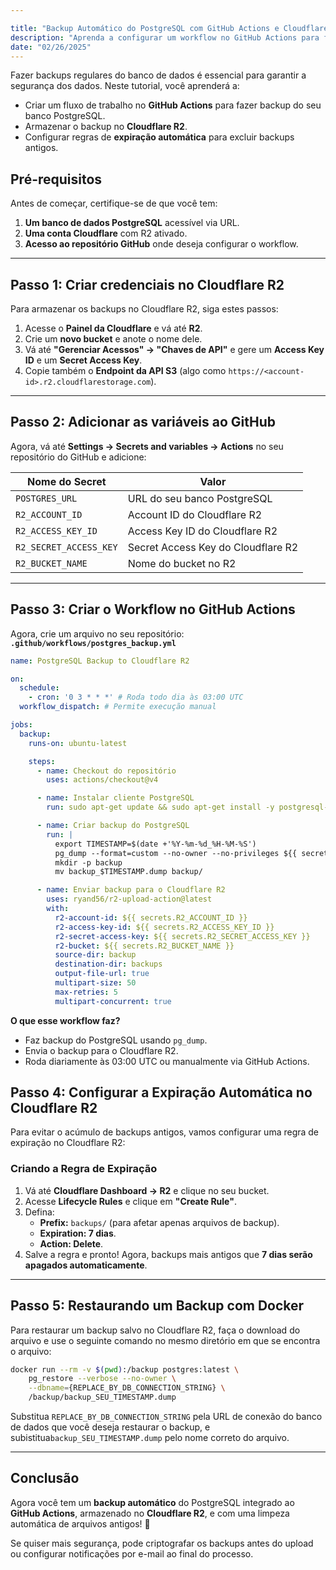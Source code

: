 ```yaml
---

title: "Backup Automático do PostgreSQL com GitHub Actions e Cloudflare R2"
description: "Aprenda a configurar um workflow no GitHub Actions para fazer backup do seu banco de dados PostgreSQL e armazená-lo no Cloudflare R2"
date: "02/26/2025"
---
```


Fazer backups regulares do banco de dados é essencial para garantir a segurança dos dados. Neste tutorial, você aprenderá a:

- Criar um fluxo de trabalho no **GitHub Actions** para fazer backup do seu banco PostgreSQL.
- Armazenar o backup no **Cloudflare R2**.
- Configurar regras de **expiração automática** para excluir backups antigos.

## Pré-requisitos

Antes de começar, certifique-se de que você tem:

1. **Um banco de dados PostgreSQL** acessível via URL.
2. **Uma conta Cloudflare** com R2 ativado.
3. **Acesso ao repositório GitHub** onde deseja configurar o workflow.

---

## Passo 1: Criar credenciais no Cloudflare R2

Para armazenar os backups no Cloudflare R2, siga estes passos:

1. Acesse o **Painel da Cloudflare** e vá até **R2**.
2. Crie um **novo bucket** e anote o nome dele.
3. Vá até **"Gerenciar Acessos" → "Chaves de API"** e gere um **Access Key ID** e um **Secret Access Key**.
4. Copie também o **Endpoint da API S3** (algo como `https://<account-id>.r2.cloudflarestorage.com`).

---

## Passo 2: Adicionar as variáveis ao GitHub

Agora, vá até **Settings → Secrets and variables → Actions** no seu repositório do GitHub e adicione:

| Nome do Secret         | Valor                              |
| ---------------------- | ---------------------------------- |
| `POSTGRES_URL`         | URL do seu banco PostgreSQL        |
| `R2_ACCOUNT_ID`        | Account ID do Cloudflare R2        |
| `R2_ACCESS_KEY_ID`     | Access Key ID do Cloudflare R2     |
| `R2_SECRET_ACCESS_KEY` | Secret Access Key do Cloudflare R2 |
| `R2_BUCKET_NAME`       | Nome do bucket no R2               |

---

## Passo 3: Criar o Workflow no GitHub Actions

Agora, crie um arquivo no seu repositório:\
**`.github/workflows/postgres_backup.yml`**

```yaml
name: PostgreSQL Backup to Cloudflare R2

on:
  schedule:
    - cron: '0 3 * * *' # Roda todo dia às 03:00 UTC
  workflow_dispatch: # Permite execução manual

jobs:
  backup:
    runs-on: ubuntu-latest

    steps:
      - name: Checkout do repositório
        uses: actions/checkout@v4

      - name: Instalar cliente PostgreSQL
        run: sudo apt-get update && sudo apt-get install -y postgresql-client

      - name: Criar backup do PostgreSQL
        run: |
          export TIMESTAMP=$(date +'%Y-%m-%d_%H-%M-%S')
          pg_dump --format=custom --no-owner --no-privileges ${{ secrets.POSTGRES_URL }} > backup_$TIMESTAMP.dump
          mkdir -p backup
          mv backup_$TIMESTAMP.dump backup/

      - name: Enviar backup para o Cloudflare R2
        uses: ryand56/r2-upload-action@latest
        with:
          r2-account-id: ${{ secrets.R2_ACCOUNT_ID }}
          r2-access-key-id: ${{ secrets.R2_ACCESS_KEY_ID }}
          r2-secret-access-key: ${{ secrets.R2_SECRET_ACCESS_KEY }}
          r2-bucket: ${{ secrets.R2_BUCKET_NAME }}
          source-dir: backup
          destination-dir: backups
          output-file-url: true
          multipart-size: 50
          max-retries: 5
          multipart-concurrent: true
```

**O que esse workflow faz?**

- Faz backup do PostgreSQL usando `pg_dump`.
- Envia o backup para o Cloudflare R2.
- Roda diariamente às 03:00 UTC ou manualmente via GitHub Actions.

## Passo 4: Configurar a Expiração Automática no Cloudflare R2

Para evitar o acúmulo de backups antigos, vamos configurar uma regra de expiração no Cloudflare R2:

### Criando a Regra de Expiração

1. Vá até **Cloudflare Dashboard → R2** e clique no seu bucket.
2. Acesse **Lifecycle Rules** e clique em **"Create Rule"**.
3. Defina:
   - **Prefix:** `backups/` (para afetar apenas arquivos de backup).
   - **Expiration: 7 dias**.
   - **Action: Delete**.
4. Salve a regra e pronto! Agora, backups mais antigos que **7 dias serão apagados automaticamente**.

---

## Passo 5: Restaurando um Backup com Docker

Para restaurar um backup salvo no Cloudflare R2, faça o download do arquivo e use o seguinte comando no mesmo diretório em que se encontra o arquivo:

```sh
docker run --rm -v $(pwd):/backup postgres:latest \
    pg_restore --verbose --no-owner \
    --dbname={REPLACE_BY_DB_CONNECTION_STRING} \
    /backup/backup_SEU_TIMESTAMP.dump
```

Substitua `REPLACE_BY_DB_CONNECTION_STRING` pela URL de conexão do banco de dados que você deseja restaurar o backup, e subistitua`backup_SEU_TIMESTAMP.dump` pelo nome correto do arquivo.

---

## Conclusão

Agora você tem um **backup automático** do PostgreSQL integrado ao **GitHub Actions**, armazenado no **Cloudflare R2**, e com uma limpeza automática de arquivos antigos! 🚀

Se quiser mais segurança, pode criptografar os backups antes do upload ou configurar notificações por e-mail ao final do processo.
